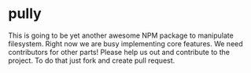 # pully
This is going to be yet another awesome NPM package to manipulate filesystem. Right now we are busy implementing core features. We need contributors for other parts! Please help us out and contribute to the project. To do that just fork and create pull request.
